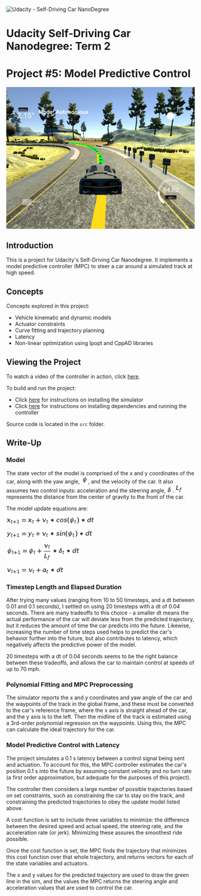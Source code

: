 ![Udacity - Self-Driving Car NanoDegree](https://s3.amazonaws.com/udacity-sdc/github/shield-carnd.svg)

# Udacity Self-Driving Car Nanodegree: Term 2
# Project #5: Model Predictive Control

![](https://raw.githubusercontent.com/timmyneutron/CarND-MPC-Project/master/img/mpc_project_screenshot.png)

## Introduction
This is a project for Udacity's Self-Driving Car Nanodegree. It implements a model predictive controller (MPC) to steer a car around a simulated track at high speed.

## Concepts
Concepts explored in this project:

  - Vehicle kinematic and dynamic models
  - Actuator constraints
  - Curve fitting and trajectory planning
  - Latency
  - Non-linear optimization using Ipopt and CppAD libraries

## Viewing the Project
To watch a video of the controller in action, click [here](https://youtu.be/IpkLxuv-udc).

To build and run the project:

  - Click [here](https://github.com/udacity/self-driving-car-sim) for instructions on installing the simulator
  - Click [here](https://github.com/udacity/CarND-MPC-Project) for instructions on installing dependencies and running the controller

Source code is located in the `src` folder.

## Write-Up

### Model
The state vector of the model is comprised of the x and y coordinates of the car, along with the yaw angle, ![](https://raw.githubusercontent.com/timmyneutron/CarND-MPC-Project/master/img/psi.png), and the velocity of the car. It also assumes two control inputs: acceleration and the steering angle, ![](https://raw.githubusercontent.com/timmyneutron/CarND-MPC-Project/master/img/delta.png). ![](https://raw.githubusercontent.com/timmyneutron/CarND-MPC-Project/master/img/Lf.png) represents the distance from the center of gravity to the front of the car.

The model update equations are:

![](https://raw.githubusercontent.com/timmyneutron/CarND-MPC-Project/master/img/eqn1.png)

![](https://raw.githubusercontent.com/timmyneutron/CarND-MPC-Project/master/img/eqn2.png)

![](https://github.com/timmyneutron/CarND-MPC-Project/blob/master/img/eqn3.png?raw=true)

![](https://github.com/timmyneutron/CarND-MPC-Project/blob/master/img/eqn4.png?raw=true)

### Timestep Length and Elapsed Duration

After trying many values (ranging from 10 to 50 timesteps, and a dt between 0.01 and 0.1 seconds), I settled on using 20 timesteps with a dt of 0.04 seconds. There are many tradeoffs to this choice - a smaller dt means the actual performance of the car will deviate less from the predicted trajectory, but it reduces the amount of time the car predicts into the future. Likewise, increasing the number of time steps used helps to predict the car's behavior further into the future, but also contributes to latency, which negatively affects the predictive power of the model.

20 timesteps with a dt of 0.04 seconds seems to be the right balance between these tradeoffs, and allows the car to maintain control at speeds of up to 70 mph.

### Polynomial Fitting and MPC Preprocessing
The simulator reports the x and y coordinates and yaw angle of the  car and the waypoints of the track in the global frame, and these must be converted to the car's reference frame, where the x axis is straight ahead of the car, and the y axis is to the left. Then the midline of the track is estimated using a 3rd-order polynomial regression on the waypoints. Using this, the MPC can calculate the ideal trajectory for the car.

### Model Predictive Control with Latency
The project simulates a 0.1 s latency between a control signal being sent and actuation. To account for this, the MPC controller estimates the car's position 0.1 s into the future by assuming constant velocity and no turn rate (a first order approximation, but adequate for the purposes of this project).

The controller then considers a large number of possible trajectories based on set constraints, such as constraining the car to stay on the track, and constraining the predicted trajectories to obey the update model listed above.

A cost function is set to include three variables to minimize: the difference between the desired speed and actual speed, the steering rate, and the acceleration rate (or jerk). Minimizing these assures the smoothest ride possible.

Once the cost function is set, the MPC finds the trajectory that minimizes this cost function over that whole trajectory, and returns vectors for each of the state variables and actuators.

The x and y values for the predicted trajectory are used to draw the green line in the sim, and the values the MPC returns the steering angle and acceleration values that are used to control the car.
